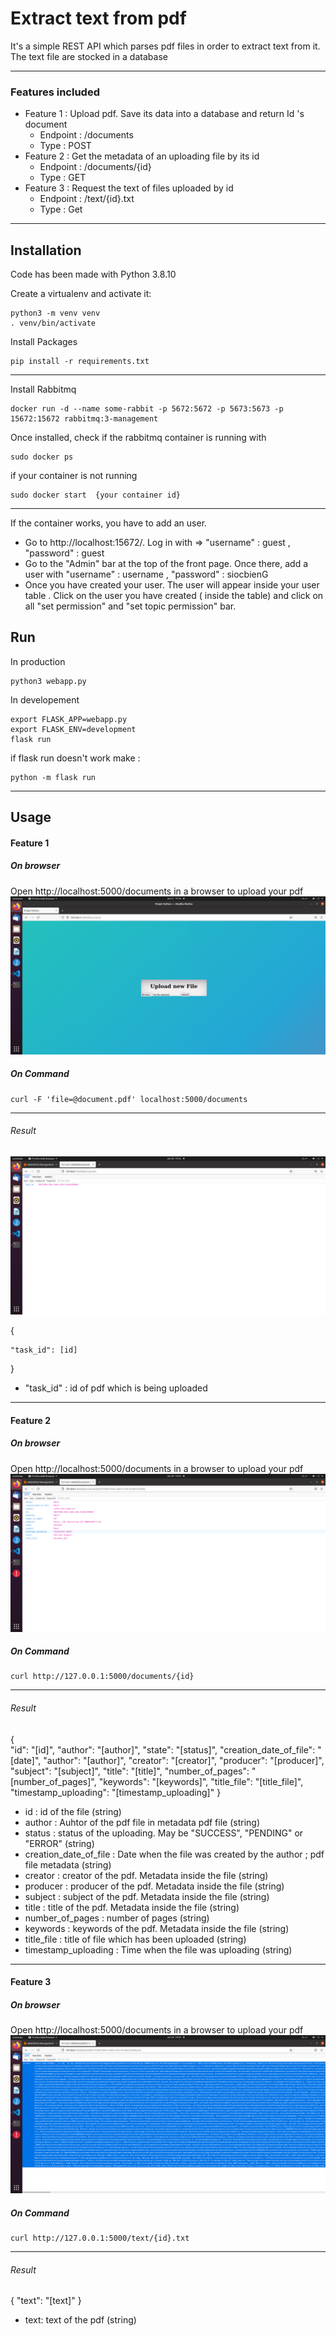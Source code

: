 # Extract text from pdf 

It's a simple REST API which parses pdf files in order to extract text from it.
The text file are stocked in a database

***

### Features included 

 *  Feature 1 :  Upload pdf. Save its data into a database and return Id 's document
      * Endpoint : /documents
      * Type : POST
 *  Feature 2 : Get the metadata of an uploading file by its id  
      * Endpoint : /documents/{id}
      * Type : GET
 *  Feature 3 : Request the text of files uploaded by id
      * Endpoint : /text/{id}.txt
      * Type : Get

***
## Installation 

Code has been made with Python 3.8.10

Create a virtualenv and activate it:

```shell
python3 -m venv venv
. venv/bin/activate
```
Install Packages 

```shell
pip install -r requirements.txt
```
***
Install Rabbitmq 

```shell
docker run -d --name some-rabbit -p 5672:5672 -p 5673:5673 -p 15672:15672 rabbitmq:3-management
```
Once installed, check if the rabbitmq container is running with 

```shell 
sudo docker ps 
```

if your container is not running 

```shell
sudo docker start  {your container id}
```

***

If the container works, you have to add an user.

* Go to http://localhost:15672/. Log in with => "username" : guest , "password" : guest 
* Go to the "Admin" bar at the top of the front page. Once there, add a user with "username" : username , "password" : siocbienG 
* Once you have created your user. The user will appear inside your user table . Click on the user you have created ( inside the table) and click on all "set permission" and "set topic permission" bar.  

## Run 

In production 

```shell
python3 webapp.py
```
In developement 

```shell
export FLASK_APP=webapp.py
export FLASK_ENV=development
flask run
```
if flask run doesn't work make : 

```shell
python -m flask run
```

***
## Usage

#### Feature 1

##### On browser

Open http://localhost:5000/documents in a browser to upload your pdf 
![GitHub Logo](/images/documents.png)

##### On Command 

```shell
curl -F 'file=@document.pdf' localhost:5000/documents
```
***

###### Result 

![GitHub Logo](/images/document_id.png)

{
   
    "task_id": [id]
}
  * "task_id" : id of pdf which is being uploaded 

***
#### Feature 2

##### On browser

Open http://localhost:5000/documents in a browser to upload your pdf 
![GitHub Logo](/images/document_metadata.png)

##### On Command 

```shell
curl http://127.0.0.1:5000/documents/{id}
```
***
###### Result 
{    
     "id": "[id]",
     "author": "[author]",
     "state": "[status]",
     "creation_date_of_file": "[date]",
     "author": "[author]",
     "creator": "[creator]",
     "producer": "[producer]",
     "subject": "[subject]",
     "title": "[title]",
     "number_of_pages": "[number_of_pages]",
     "keywords": "[keywords]",
     "title_file": "[title_file]",
     "timestamp_uploading": "[timestamp_uploading]"
}

 * id : id of the file (string)
 * author : Auhtor of the pdf file in metadata pdf file (string)
 * status : status of the uploading. May be "SUCCESS", "PENDING" or "ERROR" (string)
 * creation_date_of_file : Date when the file was created by the author ; pdf file metadata (string)
 * creator : creator of the pdf. Metadata inside the file (string)
 * producer : producer of the pdf. Metadata inside the file (string)
 * subject : subject of the pdf. Metadata inside the file (string)
 * title : title of the pdf. Metadata inside the file (string)
 * number_of_pages : number of pages (string)
 * keywords : keywords of the pdf. Metadata inside the file (string)
 * title_file : title of file which has been uploaded (string)
 * timestamp_uploading : Time when the file was uploading (string)

***
#### Feature 3 

##### On browser

Open http://localhost:5000/documents in a browser to upload your pdf 
![GitHub Logo](/images/text_id.png)

##### On Command 

```shell
curl http://127.0.0.1:5000/text/{id}.txt
```
***
###### Result 

{
     "text": "[text]"
}

 * text: text of the pdf (string)

